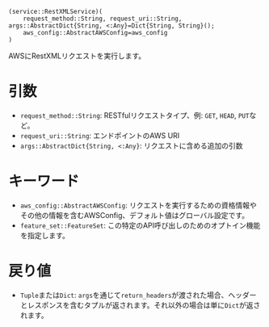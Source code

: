 ```
(service::RestXMLService)(
    request_method::String, request_uri::String, args::AbstractDict{String, <:Any}=Dict{String, String}();
    aws_config::AbstractAWSConfig=aws_config
)
```

AWSにRestXMLリクエストを実行します。

# 引数

  * `request_method::String`: RESTfulリクエストタイプ、例: `GET`, `HEAD`, `PUT`など。
  * `request_uri::String`: エンドポイントのAWS URI
  * `args::AbstractDict{String, <:Any}`: リクエストに含める追加の引数

# キーワード

  * `aws_config::AbstractAWSConfig`: リクエストを実行するための資格情報やその他の情報を含むAWSConfig、デフォルト値はグローバル設定です。
  * `feature_set::FeatureSet`: この特定のAPI呼び出しのためのオプトイン機能を指定します。

# 戻り値

  * `Tuple`または`Dict`: `args`を通じて`return_headers`が渡された場合、ヘッダーとレスポンスを含むタプルが返されます。それ以外の場合は単に`Dict`が返されます。

